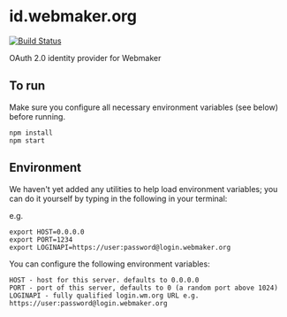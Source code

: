 # id.webmaker.org

[![Build Status](https://travis-ci.org/mozilla/id.webmaker.org.svg?branch=master)](https://travis-ci.org/mozilla/id.webmaker.org)

OAuth 2.0 identity provider for Webmaker

## To run

Make sure you configure all necessary environment variables (see below) before running.

```
npm install
npm start
```

## Environment

We haven't yet added any utilities to help load environment variables; you can do it yourself by typing in the following in your terminal:

e.g.
```
export HOST=0.0.0.0
export PORT=1234
export LOGINAPI=https://user:password@login.webmaker.org
```

You can configure the following environment variables:

```
HOST - host for this server. defaults to 0.0.0.0
PORT - port of this server, defaults to 0 (a random port above 1024)
LOGINAPI - fully qualified login.wm.org URL e.g. https://user:password@login.webmaker.org
```
